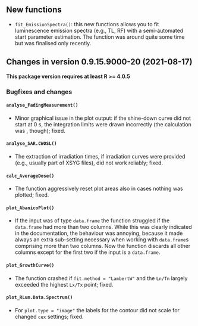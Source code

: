 




<!-- NEWS.md was auto-generated by NEWS.Rmd. Please DO NOT edit by hand!-->

## New functions

-   `fit_EmissionSpectra()`: this new functions allows you to fit
    luminescence emission spectra (e.g., TL, RF) with a semi-automated
    start parameter estimation. The function was around quite some time
    but was finalised only recently.

## Changes in version 0.9.15.9000-20 (2021-08-17)

**This package version requires at least R \>= 4.0.5**

### Bugfixes and changes

#### `analyse_FadingMeasurement()`

-   Minor graphical issue in the plot output: if the shine-down curve
    did not start at 0 s, the integration limits were drawn incorrectly
    (the calculation was , though); fixed.

#### `analyse_SAR.CWOSL()`

-   The extraction of irradiation times, if irradiation curves were
    provided (e.g., usually part of XSYG files), did not work reliably;
    fixed.

#### `calc_AverageDose()`

-   The function aggressively reset plot areas also in cases nothing was
    plotted; fixed.

#### `plot_AbanicoPlot()`

-   If the input was of type `data.frame` the function struggled if the
    `data.frame` had more than two columns. While this was clearly
    indicated in the documentation, the behaviour was annoying, because
    it made always an extra sub-setting necessary when working with
    `data.frame`s comprising more than two columns. Now the function
    discards all other columns except for the first two if the input is
    a `data.frame`.

#### `plot_GrowthCurve()`

-   The function crashed if `fit.method = "LambertW"` and the `Ln/Tn`
    largely exceeded the highest `Lx/Tx` point; fixed.

#### `plot_RLum.Data.Spectrum()`

-   For `plot.type = "image"` the labels for the contour did not scale
    for changed `cex` settings; fixed.
